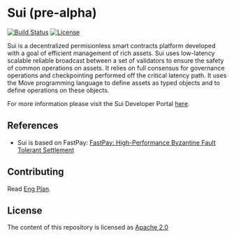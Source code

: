 # Sui (pre-alpha)

[![Build Status](https://github.com/mystenlabs/fastnft/actions/workflows/rust.yml/badge.svg)](https://github.com/mystenlabs/fastnft/actions/workflows/rust.yml)
[![License](https://img.shields.io/badge/license-Apache-green.svg)](LICENSE.md)

Sui is a decentralized permisionless smart contracts platform
developed with a goal of efficient management of rich assets. Sui uses
low-latency scalable reliable broadcast between a set of validators to
ensure the safety of common operations on assets. It relies on full
consensus for governance operations and checkpointing performed off
the critical latency path. It uses the Move programming language to
define assets as typed objects and to define operations on these
objects.

For more information please visit the Sui Developer Portal
[here](doc/SUMMARY.md).

## References

* Sui is based on FastPay: [FastPay: High-Performance Byzantine Fault Tolerant Settlement](https://arxiv.org/pdf/2003.11506.pdf)

## Contributing

Read [Eng Plan](https://docs.google.com/document/d/1Cqxaw23PR2hc5bkbhXIDCnWjxA3AbfjsuB45ltWns4U/edit#).

## License

The content of this repository is licensed as [Apache 2.0](https://github.com/MystenLabs/fastnft/blob/update-readme/LICENSE)
